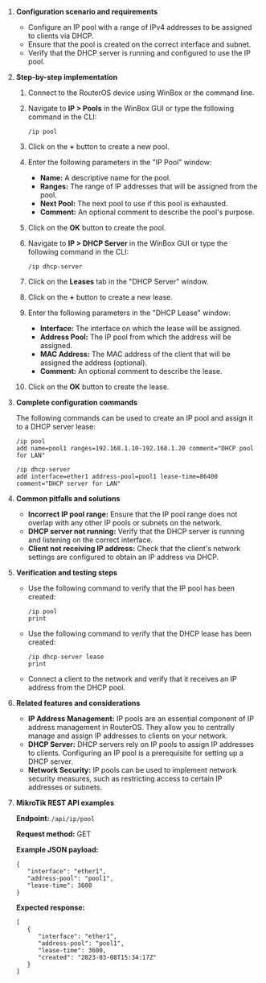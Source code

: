 1. **Configuration scenario and requirements**

   - Configure an IP pool with a range of IPv4 addresses to be assigned to clients via DHCP.
   - Ensure that the pool is created on the correct interface and subnet.
   - Verify that the DHCP server is running and configured to use the IP pool.

2. **Step-by-step implementation**

   1. Connect to the RouterOS device using WinBox or the command line.
   2. Navigate to **IP > Pools** in the WinBox GUI or type the following command in the CLI:

      ```
      /ip pool
      ```

   3. Click on the **+** button to create a new pool.
   4. Enter the following parameters in the "IP Pool" window:

      - **Name:** A descriptive name for the pool.
      - **Ranges:** The range of IP addresses that will be assigned from the pool.
      - **Next Pool:** The next pool to use if this pool is exhausted.
      - **Comment:** An optional comment to describe the pool's purpose.

   5. Click on the **OK** button to create the pool.
   6. Navigate to **IP > DHCP Server** in the WinBox GUI or type the following command in the CLI:

      ```
      /ip dhcp-server
      ```

   7. Click on the **Leases** tab in the "DHCP Server" window.
   8. Click on the **+** button to create a new lease.
   9. Enter the following parameters in the "DHCP Lease" window:

      - **Interface:** The interface on which the lease will be assigned.
      - **Address Pool:** The IP pool from which the address will be assigned.
      - **MAC Address:** The MAC address of the client that will be assigned the address (optional).
      - **Comment:** An optional comment to describe the lease.

   10. Click on the **OK** button to create the lease.

3. **Complete configuration commands**

   The following commands can be used to create an IP pool and assign it to a DHCP server lease:

   ```
   /ip pool
   add name=pool1 ranges=192.168.1.10-192.168.1.20 comment="DHCP pool for LAN"
   
   /ip dhcp-server
   add interface=ether1 address-pool=pool1 lease-time=86400 comment="DHCP server for LAN"
   ```

4. **Common pitfalls and solutions**

   - **Incorrect IP pool range:** Ensure that the IP pool range does not overlap with any other IP pools or subnets on the network.
   - **DHCP server not running:** Verify that the DHCP server is running and listening on the correct interface.
   - **Client not receiving IP address:** Check that the client's network settings are configured to obtain an IP address via DHCP.

5. **Verification and testing steps**

   - Use the following command to verify that the IP pool has been created:

      ```
      /ip pool
      print
      ```

   - Use the following command to verify that the DHCP lease has been created:

      ```
      /ip dhcp-server lease
      print
      ```

   - Connect a client to the network and verify that it receives an IP address from the DHCP pool.

6. **Related features and considerations**

   - **IP Address Management:** IP pools are an essential component of IP address management in RouterOS. They allow you to centrally manage and assign IP addresses to clients on your network.
   - **DHCP Server:** DHCP servers rely on IP pools to assign IP addresses to clients. Configuring an IP pool is a prerequisite for setting up a DHCP server.
   - **Network Security:** IP pools can be used to implement network security measures, such as restricting access to certain IP addresses or subnets.

7. **MikroTik REST API examples**

   **Endpoint:** `/api/ip/pool`

   **Request method:** GET

   **Example JSON payload:**

   ```
   {
      "interface": "ether1",
      "address-pool": "pool1",
      "lease-time": 3600
   }
   ```

   **Expected response:**

   ```
   [
      {
         "interface": "ether1",
         "address-pool": "pool1",
         "lease-time": 3600,
         "created": "2023-03-08T15:34:17Z"
      }
   ]
   ```
